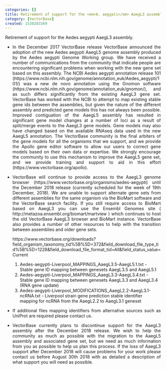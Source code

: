 ```yaml
---
categories: []
title: Retirement of support for the <em>A. aegypti</em> AaegL3 assembly.
category: [VectorBase]
created: 1530203369
---
```

Retirement of support for the Aedes aegypti AaegL3 assembly.
<ul>
<li><p align="justify">In the December 2017 VectorBase release VectorBase announced the adoption of the new Aedes aegypti AaegL5 genome assembly produced by the Aedes aegypti Genome Working group. We have received a number of communications from the community that indicate people are encountering significant problems when working with the new gene set based on this assembly. The NCBI Aedes aegypti annotation release 101 (https://www.ncbi.nlm.nih.gov/genome/annotation_euk/Aedes_aegypti/101/) was a new de novo annotation using the Gnomon software (https://www.ncbi.nlm.nih.gov/genome/annotation_euk/gnomon/), and as such differs significantly from the existing AaegL3 gene set. VectorBase has worked with the NCBI to attempt to map existing stable gene ids between the assemblies, but given the nature of the different assembly and predicted gene models this has not always been possible. Improved contiguation of the AaegL5 assembly has resulted in significant gene model changes at a number of loci as a result of split/merge events to the AaegL3 gene models. Gene models may also have changed based on the available RNAseq data used in the new AaegL5 annotation. The VectorBase community is the final arbiters of the gene models for all the organisms that we support, and we provide the Apollo gene editor software to allow our users to correct gene models based on their own data or expertise. We strongly encourage the community to use this mechanism to improve the AaegL5 gene set, and we provide training and support to aid in this effort (https://www.vectorbase.org/apollo).
</li>
<li><p align="justify">VectorBase will continue to provide access to the AaegL3 genome browser (https://www.vectorbase.org/organisms/aedes-aegypti) until the December 2018 release (currently scheduled for the week of 19th December, 2018). We are unable to support alternate gene sets from different assemblies for the same organism via the BioMart software and the VectorBase search facility. If you still require access to BioMart based on AaegL3 you can use the Ensembl Genomes site ( http://metazoa.ensembl.org/biomart/martview ) which continues to host the old VectorBase AaegL3 browser and BioMart instance. VectorBase also provides a number of other resources to help with the transition between assemblies and older gene sets.
<p>
https://www.vectorbase.org/downloads?field_organism_taxonomy_tid%5B%5D=372&field_download_file_type_tid%5B%5D=1228&field_download_file_format_tid=All&field_status_value=Current
</p>
<ol>
<li> Aedes-aegypti-Liverpool_MAPPINGS_AaegL3.5-AaegL5.1.txt 	- Stable gene ID mapping between genesets AaegL3.5 and AaegL5.1 </li>
<li>Aedes-aegypti-Liverpool_MAPPINGS_AaegL3.3-AaegL3.4.txt 	- Stable gene ID mapping between genesets AaegL3.3 and AaegL3.4 (RNA gene update)</li>
<li>Aedes-aegypti-Liverpool_MODIFICATIONS_AaegL2.2-AaegL3.1-ncRNA.txt 	- Liverpool strain gene prediction stable identifier mapping for ncRNA from the AaegL2.2 to AaegL3.1 geneset 	</li>
</ol>

<li><p align="justify">If additional files mapping identifiers from alternative sources such as UniProt are required please contact us.
</li>
<li><p align="justify">VectorBase currently plans to discontinue support for the AaegL3 assembly after the December 2018 release. We wish to help the community as much as possible with the migration to the AaegL5 assembly and associated gene set, but we need as much information from you as possible to help us plan this process.  If the loss of AaegL3 support after December 2018 will cause problems for your work please contact us before August 30th 2018 with as detailed a description of what support you will need as possible.
</li>
</li>

